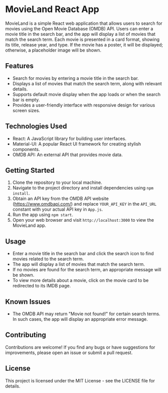 # MovieLand React App

MovieLand is a simple React web application that allows users to search for movies using the Open Movie Database (OMDB) API. Users can enter a movie title in the search bar, and the app will display a list of movies that match the search term. Each movie is presented in a card format, showing its title, release year, and type. If the movie has a poster, it will be displayed; otherwise, a placeholder image will be shown.

## Features

- Search for movies by entering a movie title in the search bar.
- Displays a list of movies that match the search term, along with relevant details.
- Supports default movie display when the app loads or when the search bar is empty.
- Provides a user-friendly interface with responsive design for various screen sizes.

## Technologies Used

- React: A JavaScript library for building user interfaces.
- Material-UI: A popular React UI framework for creating stylish components.
- OMDB API: An external API that provides movie data.

## Getting Started

1. Clone the repository to your local machine.
2. Navigate to the project directory and install dependencies using `npm install`.
3. Obtain an API key from the OMDB API website (https://www.omdbapi.com/) and replace `YOUR_API_KEY` in the `API_URL` constant with your actual API key in `App.js`.
4. Run the app using `npm start`.
5. Open your web browser and visit `http://localhost:3000` to view the MovieLand app.

## Usage

- Enter a movie title in the search bar and click the search icon to find movies related to the search term.
- The app will display a list of movies that match the search term.
- If no movies are found for the search term, an appropriate message will be shown.
- To view more details about a movie, click on the movie card to be redirected to its IMDB page.

## Known Issues

- The OMDB API may return "Movie not found!" for certain search terms. In such cases, the app will display an appropriate error message.

## Contributing

Contributions are welcome! If you find any bugs or have suggestions for improvements, please open an issue or submit a pull request.

## License

This project is licensed under the MIT License - see the LICENSE file for details.

